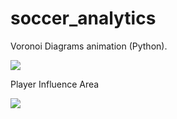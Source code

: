 # soccer_analytics

Voronoi Diagrams animation (Python).

![](voronoi.gif)

Player Influence Area

![](player_pitch_control.gif)
